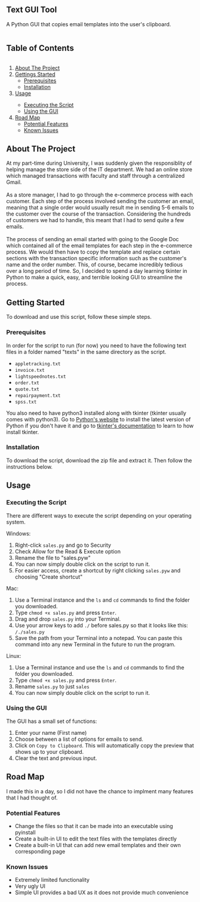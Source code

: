 <!-- Project Title -->
<h2 align="left">Text GUI Tool</h2>
<p align="left">A Python GUI that copies email templates into the user's clipboard.</p>


<!-- Table of Contents -->
<h2 style="display: inline-block">Table of Contents</h2>
<ol> 
	<li>
		<a href="#about-the-project">About The Project</a>
	</li>
	<li><a href="#getting-started">Gettings Started</a>
		<ul>
			<li> <a href="#prerequisites">Prerequisites</a> </li>
			<li> <a href="#installation">Installation</a> </li>
		</ul>
	</li>
	<li><a href="#usage">Usage</a></li>
		<ul>
			<li> <a href="#executing-the-script">Executing the Script</a> </li>
			<li> <a href="#using-the-gui">Using the GUI</a> </li>
		</ul>
	<li><a href="#road-map">Road Map</a>
		<ul>
			<li> <a href="#potential-features">Potential Features</a> </li>
			<li> <a href="#known-issues">Known Issues</a> </li>
		</ul>
	</li>
			
</ol>		
	

## About The Project
At my part-time during University, I was suddenly given the responsiblity of helping manage the store side of the IT department. We had an online store which managed transactions with faculty and staff through a centralized Gmail. 
</br> </br>
As a store manager, I had to go through the e-commerce process with each customer. Each step of the process involved sending the customer an email, meaning that a single order would usually result me in sending 5-6 emails to the customer over the course of the transaction. Considering the hundreds of customers we had to handle, this meant that I had to send quite a few emails.
</br> </br>
The process of sending an email started with going to the Google Doc which contained all of the email templates for each step in the e-commerce process. We would then have to copy the template and replace certain sections with the transaction specific information such as the customer's name and the order number. This, of course, became incredibly tedious over a long period of time. So, I decided to spend a day learning tkinter in Python to make a quick, easy, and terrible looking GUI to streamline the process.


## Getting Started
To download and use this script, follow these simple steps.

### Prerequisites
In order for the script to run (for now) you need to have the following text files in a folder named "texts" in the same directory as the script.
* `appletracking.txt`
* `invoice.txt`
* `lightspeednotes.txt`
* `order.txt`
* `quote.txt`
* `repairpayment.txt`
* `spss.txt`

You also need to have python3 installed along with tkinter (tkinter usually comes with python3). Go to [Python's website](https://www.python.org/downloads/) to install the latest version of Python if you don't have it and go to [tkinter's documentation](https://tkdocs.com/tutorial/install.html) to learn to how install tkinter.


### Installation
To download the script, download the zip file and extract it. Then follow the instructions below.

## Usage

### Executing the Script
There are different ways to execute the script depending on your operating system.

Windows:

1. Right-click `sales.py` and go to Security
2. Check Allow for the Read & Execute option 
3. Rename the file to "sales.pyw"
4. You can now simply double click on the script to run it.
5. For easier access, create a shortcut by right clicking `sales.pyw` and choosing "Create shortcut"

Mac:

1. Use a Terminal instance and the `ls` and `cd` commands to find the folder you downloaded.
2. Type `chmod +x sales.py` and press `Enter`.
2. Drag and drop `sales.py` into your Terminal.
3. Use your arrow keys to add `./` before sales.py so that it looks like this: `/./sales.py`
5. Save the path from your Terminal into a notepad. You can paste this command into any new Terminal in the future to run the program.

Linux:
	
1. Use a Terminal instance and use the `ls` and `cd` commands to find the folder you downloaded.
2. Type `chmod +x sales.py` and press `Enter`.
3. Rename `sales.py` to just `sales`
4. You can now simply double click on the script to run it.

### Using the GUI

The GUI has a small set of functions:

1. Enter your name (First name)
2. Choose between a list of options for emails to send.
4. Click on `Copy to Clipboard`. This will automatically copy the preview that shows up to your clipboard.
5. Clear the text and previous input.

## Road Map
I made this in a day, so I did not have the chance to implment many features that I had thought of. 

### Potential Features
* Change the files so that it can be made into an executable using pyinstall
* Create a built-in UI to edit the text files with the templates directly
* Create a built-in UI that can add new email templates and their own corresponding page

### Known Issues
* Extremely limited functionality
* Very ugly UI
* Simple UI provides a bad UX as it does not provide much convenience
